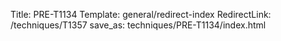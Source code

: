 Title: PRE-T1134
Template: general/redirect-index
RedirectLink: /techniques/T1357
save_as: techniques/PRE-T1134/index.html